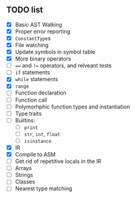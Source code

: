 ## TODO list

- [x] Basic AST Walking
- [x] Proper error reporting
- [x] `ConstantType`s
- [x] File watching
- [x] Update symbols in symbol table
- [x] More binary operators
- [ ] `==` and `!=` operators, and relveant tests
- [ ] `if` statements
- [x] `while` statements
- [x] `range`
- [ ] Function declaration
- [ ] Function call
- [ ] Polymorhphic function types and instantiation
- [ ] Type traits
- [ ] Builtins:
	- [ ] `print`
	- [ ] `str`, `int`, `float`
	- [ ] `isinstance`
- [x] IR
- [x] Compile to ASM
- [ ] Get rid of repetitive locals in the IR
- [ ] Arrays
- [ ] Strings
- [ ] Classes
- [ ] Nearest type matching
